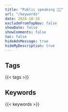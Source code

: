 ```yaml
---
title: "Public speaking 🧑‍🏫"
url: "/keywords"
date: 2024-10-16
excludeFromTopNav: false
showDate: false
showComments: false
toc: false
hideAdsMessage: true
hideMyDescription: true
---
```


## Tags

{{< tags >}}


## Keywords

{{< keywords >}}
